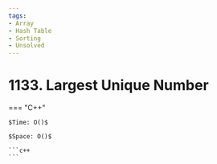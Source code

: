 ```yaml
---
tags:
- Array
- Hash Table
- Sorting
- Unsolved
---
```



# 1133. Largest Unique Number

=== "C++"

    $Time: O()$

    $Space: O()$

    ```c++
    ```